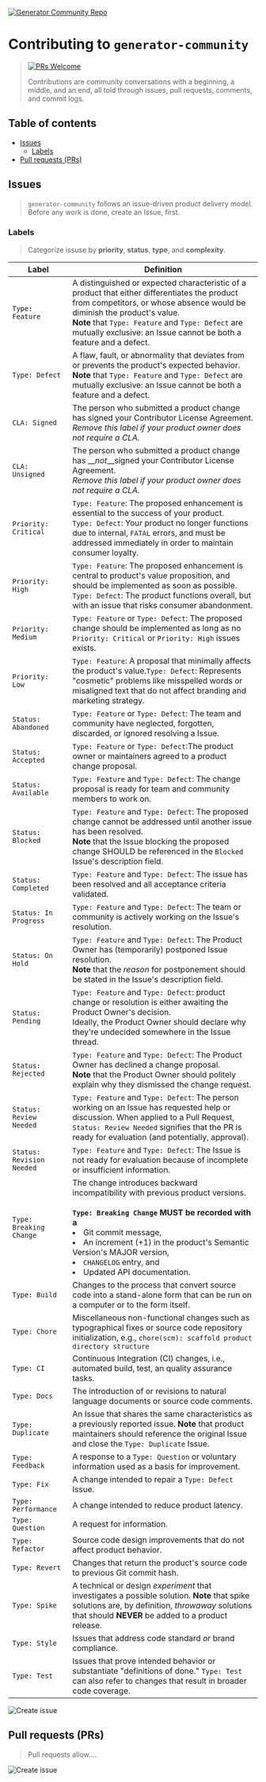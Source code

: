 [![Generator Community Repo][product-repo-logo-image]][product-repo-url]

# Contributing to `generator-community`
> [![PRs Welcome][makeapullrequest-image]][makeapullrequest-url]
>
>Contributions are community conversations with a beginning, a middle, and an end, all told through issues, pull requests, comments, and commit logs.

## Table of contents

<!-- toc -->

- [Issues](#issues)
  * [Labels](#labels)
- [Pull requests (PRs)](#pull-requests-prs)

<!-- tocstop -->

<!-- tocend -->

## Issues
> `generator-community` follows an issue-driven product delivery model. Before any work is done, create an Issue, first.

### Labels
> Categorize issuse by **priority**, **status**, **type**, and **complexity**.

| Label                     | Definition                                                                                                                                                                                                                                                                                           |
|---------------------------|------------------------------------------------------------------------------------------------------------------------------------------------------------------------------------------------------------------------------------------------------------------------------------------------------|
| `Type: Feature`           | A distinguished or expected characteristic of a product that either differentiates the product from competitors, or whose absence would be diminish the product's value.<br>__Note__ that `Type: Feature` and `Type: Defect` are mutually exclusive: an Issue cannot be both a feature and a defect. |
| `Type: Defect`            | A flaw, fault, or abnormality that deviates from or prevents the product's expected behavior.<br>__Note__ that `Type: Feature` and `Type: Defect` are mutually exclusive: an Issue cannot be both a feature and a defect.                                                                            |
| `CLA: Signed`             | The person who submitted a product change has signed your Contributor License Agreement.<br>_Remove this label if your product owner does not require a CLA._                                                                                                                                        |
| `CLA: Unsigned`           | The person who submitted a product change has __*not*__signed your Contributor License Agreement.<br>_Remove this label if your product owner does not require a CLA._                                                                                                                               |
| `Priority: Critical`      | `Type: Feature`: The proposed enhancement is essential to the success of your product.<br>`Type: Defect`: Your product no longer functions due to internal, `FATAL` errors, and must be addressed immediately in order to maintain consumer loyalty.                                                 |
| `Priority: High`          | `Type: Feature`: The proposed enhancement is central to product's value proposition, and should be implemented as soon as possible.<br>`Type: Defect`: The product functions overall, but with an issue that risks consumer abandonment.                                                             |
| `Priority: Medium`        | `Type: Feature` or `Type: Defect`:  The proposed change should be implemented as long as no `Priority: Critical` or `Priority: High` issues exists.                                                                                                                                                  |
| `Priority: Low`           | `Type: Feature`: A proposal that minimally affects the product's value.`Type: Defect`: Represents "cosmetic" problems like misspelled words or misaligned text that do not affect branding and marketing strategy.                                                                                   |
| `Status: Abandoned`       | `Type: Feature` or `Type: Defect`: The team and community have neglected, forgotten, discarded, or ignored resolving a Issue.                                                                                                                                                                        |
| `Status: Accepted`        | `Type: Feature` or `Type: Defect`:The product owner or maintainers agreed to a product change proposal.                                                                                                                                                                                              |
| `Status: Available`       | `Type: Feature` and `Type: Defect`: The change proposal is ready for team and community members to work on.                                                                                                                                                                                          |
| `Status: Blocked`         | `Type: Feature` and `Type: Defect`: The proposed change cannot be addressed until another issue has been resolved.<br>__Note__ that the Issue blocking the proposed change SHOULD be referenced in the `Blocked` Issue's description field.                                                          |
| `Status: Completed`       | `Type: Feature` and `Type: Defect`: The issue has been resolved and all acceptance criteria validated.                                                                                                                                                                                               |
| `Status: In Progress`     | `Type: Feature` and `Type: Defect`: The team or community is actively working on the Issue's resolution.                                                                                                                                                                                             |
| `Status: On Hold`         | `Type: Feature` and `Type: Defect`: The Product Owner has (temporarily) postponed Issue resolution.<br>__Note__ that the _reason_ for postponement should be stated in the Issue's description field.                                                                                                |
| `Status: Pending`         | `Type: Feature` and `Type: Defect`: product change or resolution is either awaiting the Product Owner's decision.<br>Ideally, the Product Owner should declare why they're undecided somewhere in the Issue thread.                                                                                  |
| `Status: Rejected`        | `Type: Feature` and `Type: Defect`: The Product Owner has declined a change proposal.<br>__Note__ that the Product Owner should politely explain why they dismissed the change request.                                                                                                              |
| `Status: Review Needed`   | `Type: Feature` and `Type: Defect`: The person working on an Issue has requested help or discussion. When applied to a Pull Request, `Status: Review Needed` signifies that the PR is ready for evaluation (and potentially, approval).                                                              |
| `Status: Revision Needed` | `Type: Feature` and `Type: Defect`: The Issue is not ready for evaluation because of incomplete or insufficient information.                                                                                                                                                                         |
| `Type: Breaking Change`   | The change introduces backward incompatibility with previous product versions.<br><br>__`Type: Breaking Change` MUST be recorded with a__ <li>Git commit message,<li>An increment (+1) in the product's Semantic Version's MAJOR version,<li>`CHANGELOG` entry, and<li>Updated API documentation.    |
| `Type: Build`             | Changes to the process that convert source code into a stand-alone form that can be run on a computer or to the form itself.                                                                                                                                                                         |
| `Type: Chore`             | Miscellaneous non-functional changes such as typographical fixes or source code repository initialization, e.g., `chore(scm): scaffold product directory structure`                                                                                                                                  |
| `Type: CI`                | Continuous Integration (CI) changes, i.e., automated build, test, an quality assurance tasks.                                                                                                                                                                                                        |
| `Type: Docs`              | The introduction of or revisions to natural language documents or source code comments.                                                                                                                                                                                                              |
| `Type: Duplicate`         | An Issue that shares the same characteristics as a previously reported issue. __Note__ that  product maintainers should reference the original Issue and close the `Type: Duplicate` Issue.                                                                                                          |
| `Type: Feedback`          | A response to a `Type: Question` or voluntary information used as a basis for improvement.                                                                                                                                                                                                           |
| `Type: Fix`               | A change intended to repair a `Type: Defect` Issue.                                                                                                                                                                                                                                                  |
| `Type: Performance`       | A change intended to reduce product latency.                                                                                                                                                                                                                                                         |
| `Type: Question`          | A request for information.                                                                                                                                                                                                                                                                           |
| `Type: Refactor`          | Source code design improvements that do not affect product behavior.                                                                                                                                                                                                                                 |
| `Type: Revert`            | Changes that return the product's source code to previous Git commit hash.                                                                                                                                                                                                                           |
| `Type: Spike`             | A technical or design _experiment_ that investigates a possible solution. __Note__ that spike solutions are, by definition, _throwaway_ solutions that should __NEVER__ be added to a product release.                                                                                               |
| `Type: Style`             | Issues that address code standard _or_ brand compliance.                                                                                                                                                                                                                                             |
| `Type: Test`              | Issues that prove intended behavior or substantiate "definitions of done." `Type: Test` can also refer to changes that result in broader code coverage.                                                                                                                                              |

![Create issue][contribution-lifecycle-issues-image]

## Pull requests (PRs)
> Pull requests allow....

![Create issue][contribution-lifecycle-pr-image]




[all-contributors-cli-url]: https://github.com/kentcdodds/all-contributors
[changelog-url]: ./CHANGELOG.md
[cla-url]: https://www.clahub.com/agreements/commonality/archetypes
[code-of-conduct-url]: ./CODE_OF_CONDUCT.md
[contributing-url]: ./CONTRIBUTING.md
[contribution-lifecycle-issues-image]: /docs/img/icons8/contribution-lifecycle-create-issue.png
[contribution-lifecycle-pr-image]: /docs/img/icons8/contribution-lifecycle-pr.png
[coolors-palette-url]: https://coolors.co/cfdbd5-e8eddf-f5cb5c-242423-333533
[fossa-image-large]: https://app.fossa.io/api/projects/git%2Bhttps%3A%2F%2Fgithub.com%2Forganization%2Frepo-name.svg?type=large
[license-url]: ./LICENSE
[makeapullrequest-image]: https://img.shields.io/badge/PRs-welcome-brightgreen.svg?style=flat-square
[makeapullrequest-url]: http://makeapullrequest.com
[markdown-toc-url]: https://github.com/jonschlinkert/markdown-toc
[product-development-guidelines-url]: /docs/product-development-guidelines/js/PRODUCT_DEVELOPEMENT_GUIDELINES.md
[product-repo-logo-image]: ../docs/img/logo-commonalaxy.png
[product-repo-url]: .
[commonality-palette-image]: ./docs/img/palette.svg
